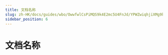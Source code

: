 ```yaml
---
title: 文档名称
slug: zh-HK/docs/guides/wbo/OwwfwlCsPiMQS9k4E2mc5U4FnJd/YPWZwiqhjiXMg9kjEg7cn4c2nWe
sidebar_position: 6
---
```



# 文档名称

